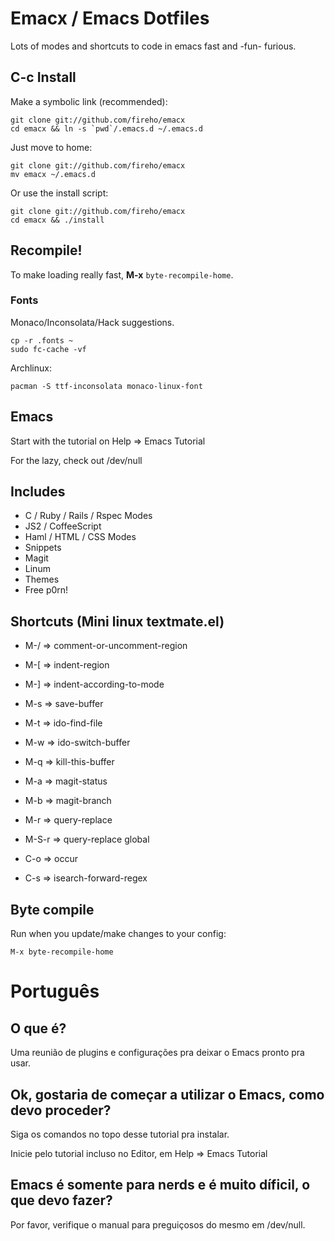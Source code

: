 # Emacx / Emacs Dotfiles

Lots of modes and shortcuts to code in emacs fast and -fun- furious.


## C-c Install

Make a symbolic link (recommended):

    git clone git://github.com/fireho/emacx
    cd emacx && ln -s `pwd`/.emacs.d ~/.emacs.d

Just move to home:

    git clone git://github.com/fireho/emacx
    mv emacx ~/.emacs.d

Or use the install script:

    git clone git://github.com/fireho/emacx
    cd emacx && ./install

## Recompile!

To make loading really fast, **M-x** `byte-recompile-home`.


### Fonts

Monaco/Inconsolata/Hack suggestions.

    cp -r .fonts ~
    sudo fc-cache -vf

Archlinux:

    pacman -S ttf-inconsolata monaco-linux-font


## Emacs

Start with the tutorial on Help => Emacs Tutorial

For the lazy, check out /dev/null


## Includes

* C / Ruby / Rails / Rspec Modes
* JS2 / CoffeeScript
* Haml / HTML / CSS Modes
* Snippets
* Magit
* Linum
* Themes
* Free p0rn!


## Shortcuts (Mini linux textmate.el)

* M-/  =>  comment-or-uncomment-region
* M-[  =>  indent-region
* M-]  =>  indent-according-to-mode
* M-s  =>  save-buffer
* M-t  =>  ido-find-file
* M-w  =>  ido-switch-buffer
* M-q  =>  kill-this-buffer
* M-a  =>  magit-status
* M-b  =>  magit-branch
* M-r  =>  query-replace
* M-S-r  =>  query-replace global

* C-o  =>  occur
* C-s  =>  isearch-forward-regex

## Byte compile

Run when you update/make changes to your config:

    M-x byte-recompile-home


# Português

## O que é?

Uma reunião de  plugins e configurações pra deixar o Emacs  pronto pra usar.

## Ok, gostaria de começar a utilizar o Emacs, como devo proceder?

Siga os comandos no topo desse tutorial pra instalar.

Inicie pelo tutorial incluso no Editor, em Help => Emacs Tutorial


## Emacs é somente para nerds e é muito díficil, o que devo fazer?

Por favor, verifique o manual para preguiçosos do mesmo em /dev/null.
